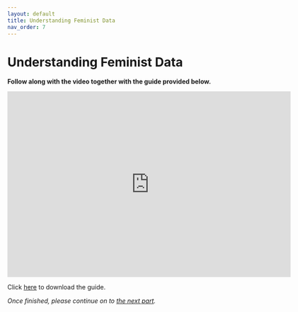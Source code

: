```yaml
---
layout: default
title: Understanding Feminist Data
nav_order: 7
---
```


# Understanding Feminist Data
**Follow along with the video together with the guide provided below.**

<iframe height="420" width="640" allowfullscreen frameborder=0 src="https://echo360.ca/media/35e8f02b-3523-472e-bda0-4ef44158b0fb/public?autoplay=false&automute=false"></iframe>

Click [here](https://github.com/scds/building-feminist-data/raw/main/assets/docs/Sinders_Workshop_Video_5.docx) to download the guide.

*Once finished, please continue on to [the next part](part-6).*
